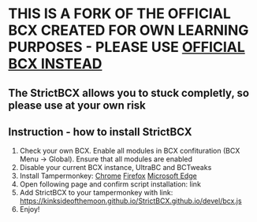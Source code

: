 # THIS IS A FORK OF THE OFFICIAL BCX CREATED FOR OWN LEARNING PURPOSES - PLEASE USE [OFFICIAL BCX INSTEAD](https://jomshir98.github.io/bondage-club-extended/)

## The StrictBCX allows you to stuck completly, so please use at your own risk

## Instruction - how to install StrictBCX

1. Check your own BCX. Enable all modules in BCX confituration (BCX Menu -> Global). Ensure that all modules are enabled
2. Disable your current BCX instance, UltraBC and BCTweaks
3. Install Tampermonkey:
  [Chrome]([https://chrome.google.com/webstore/detail/tampermonkey/dhdgffkkebhmkfjojejmpbldmpobfkfo)
  [Firefox](https://addons.mozilla.org/en-US/firefox/addon/tampermonkey/)
  [Microsoft Edge](https://microsoftedge.microsoft.com/addons/detail/tampermonkey/iikmkjmpaadaobahmlepeloendndfphd)
5. Open following page and confirm script installation: link
4. Add StrictBCX to your tampermonkey with link: https://kinksideofthemoon.github.io/StrictBCX.github.io/devel/bcx.js
5. Enjoy!


